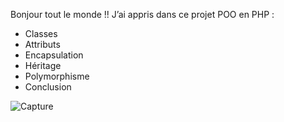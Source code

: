 Bonjour tout le monde !!
J’ai appris dans ce projet POO en PHP : 
- Classes
- Attributs
- Encapsulation
- Héritage
- Polymorphisme
- Conclusion

![Capture](https://github.com/user-attachments/assets/d23c7b04-71b8-4739-bf0b-ffc19ddec940)


